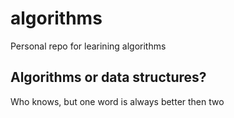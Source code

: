 # algorithms

Personal repo for learining algorithms

## Algorithms or data structures? 

Who knows, but one word is always better then two
